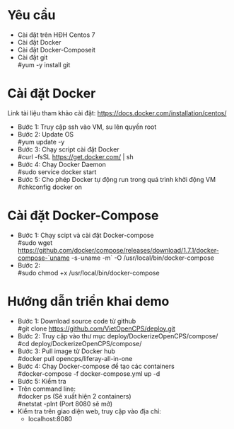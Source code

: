 # Yêu cầu  
* Cài đặt trên HĐH Centos 7  
* Cài đặt Docker  
* Cài đặt Docker-Composeit  
* Cài đặt git  
  #yum -y install git  

# Cài đặt Docker  
Link tài liệu tham khảo cài đặt: https://docs.docker.com/installation/centos/  
* Bước 1: Truy cập ssh vào VM, su lên quyền root  
* Bước 2: Update OS  
  #yum update -y  
* Bước 3: Chạy script cài đặt Docker  
  #curl -fsSL https://get.docker.com/ | sh  
* Bước 4: Chạy Docker Daemon  
  #sudo service docker start  
* Bước 5: Cho phép Docker tự động run trong quá trình khởi động VM  
  #chkconfig docker on  

# Cài đặt Docker-Compose  
* Bước 1: Chạy scipt và cài đặt Docker-compose  
  #sudo wget https://github.com/docker/compose/releases/download/1.7.1/docker-compose-`uname -s`-`uname -m` -O /usr/local/bin/docker-compose  
* Bước 2:  
  #sudo chmod +x /usr/local/bin/docker-compose  

# Hướng dẫn triển khai demo  
* Bước 1: Download source code từ github  
  #git clone https://github.com/VietOpenCPS/deploy.git  
* Bước 2: Truy cập vào thư mục deploy/DockerizeOpenCPS/compose/  
  #cd deploy/DockerizeOpenCPS/compose/  
* Bước 3: Pull image từ Docker hub  
  #docker pull opencps/liferay-all-in-one  
* Bước 4: Chạy Docker-compose để tạo các containers  
  #docker-compose -f docker-compose.yml up -d  
* Bước 5: Kiểm tra  
 * Trên command line:  
   #docker ps               (Sẽ xuất hiện 2 containers)  
   #netstat -plnt           (Port 8080 sẽ mở)  
 * Kiểm tra trên giao diện web, truy cập vào địa chỉ:  
   * localhost:8080  
